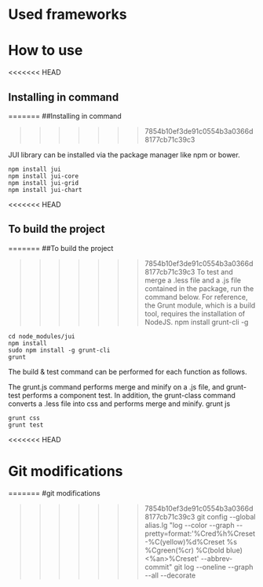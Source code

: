 # Used frameworks

# How to use

<<<<<<< HEAD
## Installing in command
=======
##Installing in command
>>>>>>> 7854b10ef3de91c0554b3a0366d8177cb71c39c3


JUI library can be installed via the package manager like npm or bower.

```
npm install jui
npm install jui-core
npm install jui-grid
npm install jui-chart
```

<<<<<<< HEAD
## To build the project
=======
##To build the project
>>>>>>> 7854b10ef3de91c0554b3a0366d8177cb71c39c3
To test and merge a .less file and a .js file contained in the package, run the command below.
For reference, the Grunt module, which is a build tool, requires the installation of NodeJS. npm install grunt-cli -g

```
cd node_modules/jui
npm install
sudo npm install -g grunt-cli
grunt
```

The build & test command can be performed for each function as follows.

The grunt.js command performs merge and minify on a .js file, and grunt-test performs a component test.
In addition, the grunt-class command converts a .less file into css and performs merge and minify. grunt js

```
grunt css
grunt test
```


<<<<<<< HEAD
# Git modifications
=======
#git modifications
>>>>>>> 7854b10ef3de91c0554b3a0366d8177cb71c39c3
git config --global alias.lg "log --color --graph --pretty=format:'%Cred%h%Creset -%C(yellow)%d%Creset %s %Cgreen(%cr) %C(bold blue)<%an>%Creset' --abbrev-commit"
git log --oneline --graph --all --decorate
